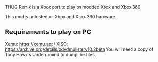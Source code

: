 THUG Remix is a Xbox port to play on modded Xbox and Xbox 360.

This mod is untested on Xbox and Xbox 360 hardware.

Requirements to play on PC
-------------------------------
Xemu: https://xemu.app/
XISO: https://archive.org/details/xdvdmulleterv10.2beta You will need a copy of Tony Hawk's Underground to dump the files. 



